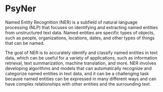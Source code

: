 # PsyNer

Named Entity Recognition (NER) is a subfield of natural language processing (NLP) that focuses on identifying and extracting named entities from unstructured text data. Named entities are specific types of objects, such as people, organizations, locations, dates, and other types of things that can be named.

The goal of NER is to accurately identify and classify named entities in text data, which can be useful for a variety of applications, such as information retrieval, text summarization, machine translation, and more. NER involves developing algorithms and models that can automatically recognize and categorize named entities in text data, and it can be a challenging task because named entities can be expressed in many different ways and can have complex relationships with other entities and the surrounding text.
